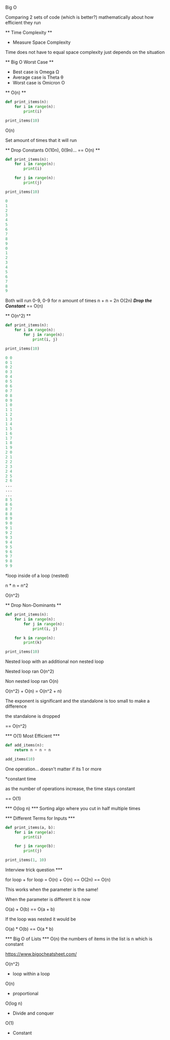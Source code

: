 Big O

Comparing 2 sets of code (which is better?) mathematically about how efficient they run

** Time Complexity **
- Measure Space Complexity

Time does not have to equal space complexity just depends on the situation

** Big O Worst Case **
- Best case is Omega Ω
- Average case is Theta θ
- Worst case is Omicron O

** O(n) **

```python
def print_items(n):
	for i in range(n):
		print(i)

print_items(10)
```
O(n)

Set amount of times that it will run

** Drop Constants O(10n), 0(9n)… == O(n) **
```python
def print_items(n):
	for i in range(n):
		print(i)

	for j in range(n):
		print(j)

print_items(10)

0
1
2
3
4
5
6
7
8
9
0
1
2
3
4
5
6
7
8
9
```

Both will run 0-9, 0-9 for n amount of times
n + n = 2n
O(2n) ***Drop the Constant***
== O(n)

** O(n^2) **
```python
def print_items(n):
	for i in range(n):
		for j in range(n):
			print(i, j)

print_items(10)

0 0
0 1
0 2
0 3
0 4
0 5
0 6
0 7
0 8
0 9
1 0
1 1
1 2
1 3
1 4
1 5
1 6
1 7
1 8
1 9
2 0
2 1
2 2
2 3
2 4
2 5
2 6
...
...
...
8 5
8 6
8 7
8 8
8 9
9 0
9 1
9 2
9 3
9 4
9 5
9 6
9 7
9 8
9 9
```
*loop inside of a loop (nested)

n * n = n^2

O(n^2)

** Drop Non-Dominants **
```python
def print_items(n):
	for i in range(n):
		for j in range(n):
			print(i, j)

	for k in range(n):
		print(k)

print_items(10)
```

Nested loop with an additional non nested loop

Nested loop ran O(n^2)

Non nested loop ran O(n)

O(n^2) + O(n) = O(n^2 + n)

The exponent is significant and the standalone is too small to make a difference

the standalone is dropped

== O(n^2)


*** O(1) Most Efficient ***
```python
def add_items(n):
	return n + n + n

add_items(10)
```
One operation… doesn't matter if its 1 or more

*constant time

as the number of operations increase, the time stays constant

== O(1)


*** O(log n) ***
Sorting algo where you cut in half multiple times

*** Different Terms for Inputs ***
```python
def print_items(a, b):
	for i in range(a):
		print(i)

	for j in range(b):
		print(j)

print_items(1, 10)
```

Interview trick question ***

for loop + for loop = O(n) + O(n) == O(2n) == O(n)

This works when the parameter is the same!

When the parameter is different it is now

O(a) + O(b) == O(a + b)

If the loop was nested it would be

O(a) * O(b) == O(a * b)


*** Big O of Lists ***
O(n) the numbers of items in the list is n which is constant

https://www.bigocheatsheet.com/

O(n^2)

- loop within a loop

O(n)

- proportional

O(log n)

- Divide and conquer

O(1)

- Constant

